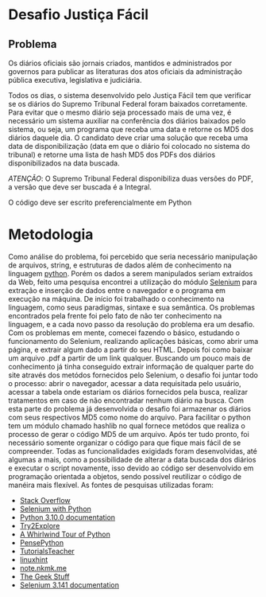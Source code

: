 # Desafio Justiça Fácil
## Problema
Os diários oficiais são jornais criados, mantidos e administrados por governos para publicar as literaturas dos atos oficiais da administração pública executiva, legislativa e judiciária.

Todos os dias, o sistema desenvolvido pelo Justiça Fácil tem que verificar se os diários do Supremo Tribunal Federal foram baixados corretamente. Para evitar que o mesmo diário seja processado mais de uma vez, é necessário um sistema auxiliar na conferência dos diários baixados pelo sistema, ou seja, um programa que receba uma data e retorne os MD5 dos diários daquele dia.
O candidato deve criar uma solução que receba uma data de disponibilização (data em que o diário foi colocado no sistema do tribunal) e retorne uma lista de hash MD5 dos PDFs dos diários disponibilizados na data buscada.

_ATENÇÃO_: O Supremo Tribunal Federal disponibiliza duas versões do PDF, a versão que deve ser buscada é a Integral.

O código deve ser escrito preferencialmente em Python

# Metodologia

Como análise do problema, foi percebido que seria necessário manipulação de arquivos, string, e estruturas de dados além de conhecimento na linguagem [python](https://www.python.org/). Porém os dados a serem manipulados seriam extraídos da Web, feito uma pesquisa encontrei a utilização do módulo [Selenium](https://selenium-python.readthedocs.io/#) para extração e inserção de dados entre o navegador e o programa em execução na máquina.
De início foi trabalhado o conhecimento na linguagem, como seus paradigmas, sintaxe e sua semântica. Os problemas encontrados pela frente foi pelo fato de não ter conhecimento na linguagem, e a cada novo passo da resolução do problema era um desafio. Com os problemas em mente, comecei fazendo o básico, estudando o funcionamento do Selenium, realizando aplicações básicas, como abrir uma página, e extrair algum dado a partir do seu HTML. Depois foi como baixar um arquivo .pdf a partir de um link qualquer. Buscando um pouco mais de conhecimento já tinha conseguido extrair informação de qualquer parte do site através dos metódos fornecidos pelo Selenium, o desafio foi juntar todo o processo: abrir o navegador, acessar a data requisitada pelo usuário, acessar a tabela onde estariam os diários fornecidos pela busca, realizar tratamentos em caso de não encontradar nenhum diário na busca. Com esta parte do problema já desenvolvida o desafio foi armazenar os diários com seus respectivos MD5 como nome do arquivo. Para facilitar o python tem um módulo chamado hashlib no qual fornece metódos que realiza o processo de gerar o código MD5 de um arquivo. Após ter tudo pronto, foi necessário somente organizar o código para que fique mais fácil de se compreender. Todas as funcionalidades exigidads foram desenvolvidas, até algumas a mais, como a possibilidade de alterar a data buscada dos diários e executar o script novamente, isso devido ao código ser desenvolvido em programação orientada a objetos, sendo possível reutilizar o código de manéira mais flexível.
As fontes de pesquisas utilizadas foram:
- [Stack Overflow](https://stackoverflow.com/)
- [Selenium with Python](https://selenium-python.readthedocs.io/)
- [Python 3.10.0 documentation](https://docs.python.org/3/)
- [Try2Explore](https://qa.try2explore.com/)
- [A Whirlwind Tour of Python](jakevdp.github.io/)
- [PensePython](https://panda.ime.usp.br/pensepy/static/pensepy/)
- [TutorialsTeacher](https://www.tutorialsteacher.com/python/)
- [linuxhint](https://linuxhint.com/)
- [note.nkmk.me](note.nkmk.me)
- [The Geek Stuff](https://www.thegeekstuff.com/)
- [Selenium 3.141 documentation](https://www.selenium.dev/)
